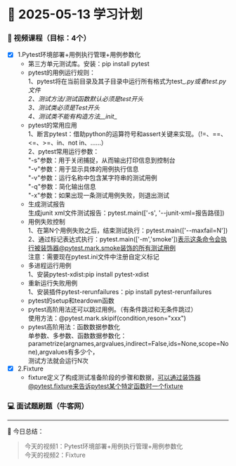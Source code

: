 # 📆 2025-05-13 学习计划

### 🎥 视频课程（目标：4个）

- [x] 1.Pytest环境部署+用例执行管理+用例参数化
    * 第三方单元测试库。安装：pip install pytest
    * pytest的用例运行规则：<br/>
    1、pytest将在当前目录及其子目录中运行所有格式为test_*.py或者*_test.py文件<br/>
    2、测试方法/测试函数默认必须是test开头<br/>
    3、测试类必须是Test开头<br/>
    4、测试类不能有构造方法__init__
    * pytest的常用应用<br/>
    1、断言pytest：借助python的运算符号和assert关键来实现。（!=、==、<=、>=、in、not in、……）<br/>
    2、pytest常用运行参数：<br/>
       "-s"参数：用于关闭捕捉，从而输出打印信息到控制台<br/>
       "-v"参数：用于显示具体的用例执行信息<br/>
       "-v"参数：运行名称中包含某字符串的测试用例<br/>
       "-q"参数：简化输出信息<br/>
       "-x"参数：如果出现一条测试用例失败，则退出测试<br/>
    * 生成测试报告<br/>
    生成junit xml文件测试报告：pytest.main(['-s', '--junit-xml=报告路径])
    * 用例失败控制<br/>
    1、在第N个用例失败之后，结束测试执行：pytest.main(['--maxfail=N'])<br/>
    2、通过标记表达式执行：pytest.main(['-m','smoke'])表示这条命令会执行被装饰器@pytest.mark.smoke装饰的所有测试用例<br/>
    注意：需要现在pytest.ini文件中注册自定义标记<br/>
    * 多进程运行用例<br/>
    1、安装pytest-xdist:pip install pytest-xdist
    * 重新运行失败用例<br/>
    1、安装插件pytest-rerunfailures：pip install pytest-rerunfailures
    * pytest的setup和teardown函数
    * pytest高阶用法还可以跳过用例。（有条件跳过和无条件跳过）<br/>
    使用方法：@pytest.mark.skipif(condition,reson="xxx")
    * pytest高阶用法：函数数据参数化<br/>
    单参数、多参数、函数数据参数化：parametrize(argnames,argvalues,indirect=False,ids=None,scope=None),argvalues有多少个，<br/>
    测试方法就会运行N次
- [x] 2.Fixture
    * fixture定义了构成测试准备阶段的步骤和数据，可以通过装饰器@pytest.fixture来告诉pytest某个特定函数时一个fixture
       


### 💻 面试题刷题（牛客网）



---

📝 今日总结：
> 今天的视频1：Pytest环境部署+用例执行管理+用例参数化<br/>
  今天的视频2：Fixture
